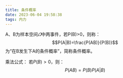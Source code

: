 ```yaml
---
title: 条件概率
date: 2023-06-04 19:58:38
tags: 内力
---
```

A、B为样本空间$\varOmega$中两事件，若P(B)>0，则称：
$$P(A|B)=\frac{P(AB)}{P(B)}$$
为“在B发生下A的条件概率”，简称条件概率。

乘法公式：
若$P(B)>0$，则：
$$P(AB)=P(B)P(A|B)$$
